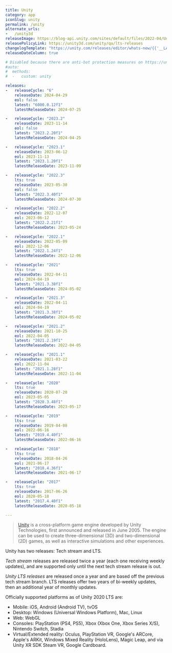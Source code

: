 ```yaml
---
title: Unity
category: app
iconSlug: unity
permalink: /unity
alternate_urls:
-   /unity3d
releaseImage: https://blog-api.unity.com/sites/default/files/2022-04/Unity-2021-LTS-Timeline.jpg
releasePolicyLink: https://unity3d.com/unity/qa/lts-releases
changelogTemplate: "https://unity.com/releases/editor/whats-new/{{'__LATEST__'|split:'f'|first}}#release-notes"
releaseDateColumn: true

# Disabled because there are anti-bot protection measures on https://unity.com/.
#auto:
#  methods:
#  -   custom: unity

releases:
-   releaseCycle: "6"
    releaseDate: 2024-04-29
    eol: false
    latest: "6000.0.12f1"
    latestReleaseDate: 2024-07-25

-   releaseCycle: "2023.2"
    releaseDate: 2023-11-14
    eol: false
    latest: "2023.2.20f1"
    latestReleaseDate: 2024-04-25

-   releaseCycle: "2023.1"
    releaseDate: 2023-06-12
    eol: 2023-11-13
    latest: "2023.1.20f1"
    latestReleaseDate: 2023-11-09

-   releaseCycle: "2022.3"
    lts: true
    releaseDate: 2023-05-30
    eol: false
    latest: "2022.3.40f1"
    latestReleaseDate: 2024-07-30

-   releaseCycle: "2022.2"
    releaseDate: 2022-12-07
    eol: 2023-06-12
    latest: "2022.2.21f1"
    latestReleaseDate: 2023-05-24

-   releaseCycle: "2022.1"
    releaseDate: 2022-05-09
    eol: 2022-12-06
    latest: "2022.1.24f1"
    latestReleaseDate: 2022-12-06

-   releaseCycle: "2021"
    lts: true
    releaseDate: 2022-04-11
    eol: 2024-04-19
    latest: "2021.3.38f1"
    latestReleaseDate: 2024-05-02

-   releaseCycle: "2021.3"
    releaseDate: 2022-04-11
    eol: 2024-04-19
    latest: "2021.3.38f1"
    latestReleaseDate: 2024-05-02

-   releaseCycle: "2021.2"
    releaseDate: 2021-10-25
    eol: 2022-04-05
    latest: "2021.2.19f1"
    latestReleaseDate: 2022-04-05

-   releaseCycle: "2021.1"
    releaseDate: 2021-03-22
    eol: 2022-11-04
    latest: "2021.1.28f1"
    latestReleaseDate: 2022-11-04

-   releaseCycle: "2020"
    lts: true
    releaseDate: 2020-07-20
    eol: 2023-05-05
    latest: "2020.3.48f1"
    latestReleaseDate: 2023-05-17

-   releaseCycle: "2019"
    lts: true
    releaseDate: 2019-04-08
    eol: 2022-06-16
    latest: "2019.4.40f1"
    latestReleaseDate: 2022-06-16

-   releaseCycle: "2018"
    lts: true
    releaseDate: 2018-04-26
    eol: 2021-06-17
    latest: "2018.4.36f1"
    latestReleaseDate: 2021-06-17

-   releaseCycle: "2017"
    lts: true
    releaseDate: 2017-06-26
    eol: 2020-05-18
    latest: "2017.4.40f1"
    latestReleaseDate: 2020-05-18

---
```


> [Unity](https://unity.com/) is a cross-platform game engine developed by Unity Technologies,
> first announced and released in June 2005. The engine can be used to create three-dimensional (3D)
> and two-dimensional (2D) games, as well as interactive simulations and other experiences.

Unity has two releases: Tech stream and LTS.

*Tech stream* releases are released twice a year (each one receiving weekly updates), and are
supported only until the next tech stream release is out.

*Unity LTS releases* are released once a year and are based off the previous tech stream branch.
LTS releases offer two years of bi-weekly updates, then an additional year of monthly updates.

Officially supported platforms as of Unity 2020 LTS are:

- Mobile: iOS, Android (Android TV), tvOS
- Desktop: Windows (Universal Windows Platform), Mac, Linux
- Web: WebGL
- Consoles: PlayStation (PS4, PS5), Xbox (Xbox One, Xbox Series X/S), Nintendo Switch, Stadia
- Virtual/Extended reality: Oculus, PlayStation VR, Google's ARCore, Apple's ARKit, Windows Mixed
  Reality (HoloLens), Magic Leap, and via Unity XR SDK Steam VR, Google Cardboard.
